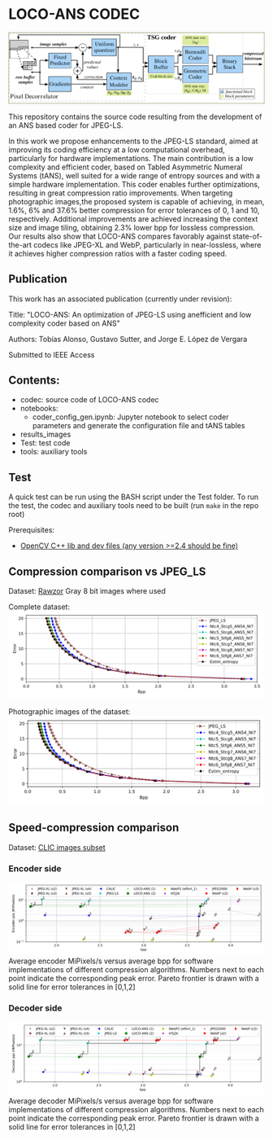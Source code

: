 # LOCO-ANS CODEC 

![alt text](results_images/loco_ans_diagram.png "LOCO-ANS block diagram")

This repository contains the source code resulting from the development of an ANS based coder for JPEG-LS.

In this work we propose enhancements to the JPEG-LS standard, aimed at improving its coding efficiency at a low computational overhead, particularly for hardware implementations. 
The main contribution is a low complexity and efficient coder, based on Tabled Asymmetric Numeral Systems (tANS), well suited for a wide range of entropy sources and with a simple hardware implementation. 
This coder enables further optimizations, resulting in great compression ratio improvements. When targeting photographic images,the proposed system is capable of achieving, in mean, 1.6%, 6% and 37.6% better compression for error tolerances of 0, 1 and 10, respectively. 
Additional improvements are achieved increasing the context size and image tiling, obtaining 2.3% lower bpp for lossless compression. 
Our results also show that LOCO-ANS compares favorably against state-of-the-art codecs like JPEG-XL and WebP, particularly in near-lossless, where it achieves higher compression ratios with a faster coding speed.

## Publication
This work has an associated publication (currently under revision):

Title: "LOCO-ANS: An optimization of JPEG-LS using anefficient and low complexity coder based on ANS"

Authors: Tobías Alonso, Gustavo Sutter, and Jorge E. López de Vergara

Submitted to IEEE Access


## Contents:
- codec: source code of LOCO-ANS codec
- notebooks: 
  - coder_config_gen.ipynb: Jupyter notebook to select coder parameters and generate the configuration file and tANS tables
- results_images
- Test: test code
- tools: auxiliary tools

## Test

A quick test can be run using the BASH script under the Test folder.
To run the test, the codec and auxiliary tools need to be built (run `make` in the repo root)

Prerequisites:
- [OpenCV C++ lib and dev files (any version >=2.4 should be fine)](https://opencv.org/releases/)


## Compression comparison vs JPEG_LS
Dataset: [Rawzor](https://imagecompression.info/test_images/)
Gray 8 bit images where used

Complete dataset:
![alt text](results_images/rawzor_complete.svg "LOCO-ANS configurations vs jpeg-ls and estimated entropy")


Photographic images of the dataset:
![alt text](results_images/rawzor_natural.svg "LOCO-ANS configurations vs jpeg-ls and estimated entropy")

## Speed-compression comparison

Dataset: [CLIC  images  subset](https://drive.google.com/drive/folders/1wMgmjf54iN46dVihvMnHhGk8oQT7a8Nd[49] )



### Encoder side
![alt text](results_images/encoder_pp_vs_bpp_with_Pareto_front.svg "LOCO-ANS vs state of the art codecs")
Average encoder MiPixels/s versus average bpp for software implementations of different compression algorithms. Numbers next to each point indicate the corresponding peak error. Pareto frontier is drawn with a solid line for error tolerances in [0,1,2]

### Decoder side 
![alt text](results_images/decoder_pp_vs_bpp_with_pareto_front.svg "LOCO-ANS vs state of the art codecs")
Average decoder MiPixels/s versus average bpp for software implementations of different compression algorithms. Numbers next to each point indicate the corresponding peak error. Pareto frontier is drawn with a solid line for error tolerances in [0,1,2]